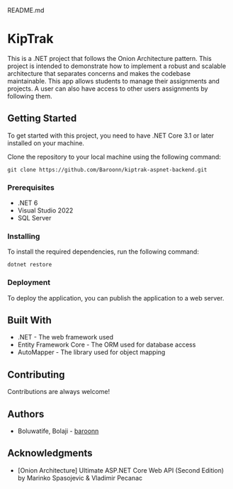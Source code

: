 README.md

# KipTrak

This is a .NET project that follows the Onion Architecture pattern. This project is intended to demonstrate how to implement a robust and scalable architecture that separates concerns and makes the codebase maintainable. 
This app allows students to manage their assignments and projects. A user can also have access to other users assignments by following them.

## Getting Started

To get started with this project, you need to have .NET Core 3.1 or later installed on your machine.

Clone the repository to your local machine using the following command:

```
git clone https://github.com/Baroonn/kiptrak-aspnet-backend.git
```

### Prerequisites

* .NET 6
* Visual Studio 2022
* SQL Server 

### Installing

To install the required dependencies, run the following command:

```
dotnet restore
```

### Deployment

To deploy the application, you can publish the application to a web server.

## Built With

* .NET - The web framework used
* Entity Framework Core - The ORM used for database access
* AutoMapper - The library used for object mapping

## Contributing

Contributions are always welcome!

## Authors

* Boluwatife, Bolaji - [baroonn](https://github.com/Baroonn)

## Acknowledgments

* [Onion Architecture] Ultimate ASP.NET Core Web API (Second Edition) by Marinko Spasojevic & Vladimir Pecanac
